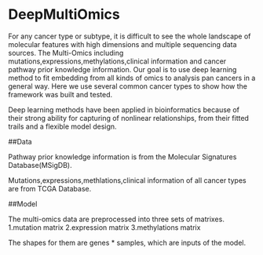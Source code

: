 # DeepMultiOmics
  
  For any cancer type or subtype, it is difficult to see the whole landscape of molecular features with high dimensions and multiple sequencing data sources. 
The Multi-Omics including mutations,expressions,methylations,clinical information and cancer pathway prior knowledge information.
Our goal is to use deep learning method to fit embedding from all kinds of omics to analysis pan cancers in a general way.
Here we use several common cancer types to show how the framework was built and tested.

  Deep learning methods have been applied in bioinformatics because of their strong ability for capturing of nonlinear relationships, from their fitted trails and a flexible model design. 
  
##Data

Pathway prior knowledge information is from the Molecular Signatures Database(MSigDB).

Mutations,expressions,methlations,clinical information of all cancer types are from TCGA Database.

##Model
 
The multi-omics data are preprocessed into three sets of matrixes.
1.mutation matrix 
2.expression matrix
3.methylations matrix 

The shapes for them are genes * samples, which are inputs of the model.
